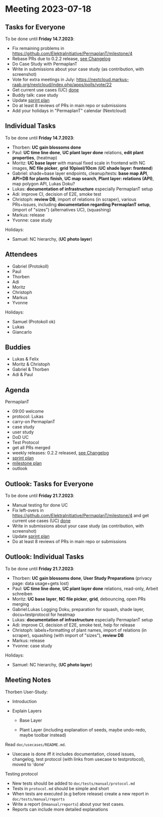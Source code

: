 # Meeting 2023-07-18

## Tasks for Everyone

To be done until **Friday 14.7.2023**:

- Fix remaining problems in https://github.com/ElektraInitiative/PermaplanT/milestone/4
- Rebase PRs due to 0.2.2 release, [see Changelog](../changelog.md)
- Do Case Study with PermaplanT
- Write in submissions about your case study (as contribution, with screenshot)
- Vote for extra meetings in July: https://nextcloud.markus-raab.org/nextcloud/index.php/apps/polls/vote/22
- Get current use cases (UC) [done](../usecases/README.md)
- Buddy talk: case study
- Update [sprint plan](https://github.com/orgs/ElektraInitiative/projects/4/)
- Do at least 8 reviews of PRs in main repo or submissions
- Add your holidays in "PermaplanT" calendar (Nextcloud)

## Individual Tasks

To be done until **Friday 14.7.2023**:

- Thorben: **UC gain blossoms done**
- Paul: **UC time line done**, **UC plant layer done** relations, **edit plant properties**, (heatmap)
- Moritz: **UC base layer** with manual fixed scale in frontend with NC images, **NC file picker**, **grid 10pixel/10cm** (**UC shade layer: frontend**)
- Gabriel: shade+base layer endpoints, cleanup/tests: **base map API**, **API+DB for plants finish**, **UC map search**, **Plant layer: relations (API)**, map polygon API, Lukas Doku?
- Lukas: **documentation of infrastructure** especially PermaplanT setup
- Adi: improve CI, decision of E2E, smoke test
- Christoph: **review DB**, import of relations (in scraper), various PRs+issues, including **documentation regarding PermaplanT setup**, (import of "sizes") (alternatives UC), (squashing)
- Markus: release
- Yvonne: case study

Holidays:

- Samuel: NC hierarchy, (**UC photo layer**)

## Attendees

- Gabriel (Protokoll)
- Paul
- Thorben
- Adi
- Moritz
- Christoph
- Markus
- Yvonne

Holidays:

- Samuel (Protokoll ok)
- Lukas
- Giancarlo

## Buddies

- Lukas & Felix
- Moritz & Christoph
- Gabriel & Thorben
- Adi & Paul

## Agenda

PermaplanT

- 09:00 welcome
- protocol: Lukas
- carry-on PermaplanT
- case study
- user study
- DoD UC
- Test Protocol
- get all PRs merged
- weekly releases: 0.2.2 released, [see Changelog](../changelog.md)
- [sprint plan](https://github.com/orgs/ElektraInitiative/projects/4/)
- [milestone plan](https://github.com/ElektraInitiative/PermaplanT/milestone/4)
- outlook

## Outlook: Tasks for Everyone

To be done until **Friday 21.7.2023**:

- Manual testing for done UC
- Fix left-overs in https://github.com/ElektraInitiative/PermaplanT/milestone/4 and get current use cases (UC) [done](../usecases/README.md)
- Write in submissions about your case study (as contribution, with screenshot)
- Update [sprint plan](https://github.com/orgs/ElektraInitiative/projects/4/)
- Do at least 8 reviews of PRs in main repo or submissions

## Outlook: Individual Tasks

To be done until **Friday 21.7.2023**:

- Thorben: **UC gain blossoms done**, **User Study Preparations** (privacy page: data usage+gets lost)
- Paul: **UC time line done**, **UC plant layer done** relations, read-only, Arbeit schreiben
- Moritz: **UC base layer**, **NC file picker**, **grid**, debouncing, open PRs merging
- Gabriel:Lukas Logging Doku, preparation for squash, shade layer, docu+testprotocol for heatmap
- Lukas: **documentation of infrastructure** especially PermaplanT setup
- Adi: improve CI, decision of E2E, smoke test, help for release
- Christoph: labels+formatting of plant names, import of relations (in scraper), squashing (with import of "sizes"), **review DB**
- Markus: release
- Yvonne: case study

Holidays:

- Samuel: NC hierarchy, (**UC photo layer**)

## Meeting Notes

Thorben User-Study:

- Introduction
- Explain Layers

  - Base Layer

  - Plant Layer (including explanation of seeds, maybe undo-redo, maybe toolbar instead)

Read `doc/usecases/README.md`.

- Usecase is done iff it includes documentation, closed issues, changelog, test protocol (with links from usecase to testprotocol), moved to 'done'

Testing protocol

- New tests should be added to `doc/tests/manual/protocol.md`
- Tests in `protocol.md` should be simple and short
- When tests are executed (e.g before release) create a new report in `doc/tests/manual/reports`
- Write a report (in`manual/reports`) about your test cases.
- Reports can include more detailed explanations
